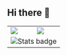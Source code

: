 ## Hi there 👋
<div style="text-align: center;">
    <table align="center">
        <tbody>
            <tr>
                <td><a href="https://github.com/rohidalg"><img align="center" src="https://github-readme-stats.vercel.app/api?username=rohidalg&show_icons=true&theme=dark&cache_seconds=86400" /></a></td>
                <td><a href="https://github.com/rohidalg"><img align="center" src="https://github-readme-stats.vercel.app/api/top-langs/?username=rohidalg&hide_progress=true" /></a></td>
            </tr>
            <tr>
                <td align="center" colspan="2"><img src="https://github-profile-summary-cards.vercel.app/api/cards/profile-details?username=rohidalg&bg_color=0D1117&theme=dark" alt="Stats badge"/></td>
            </tr>
        </tbody>
    </table>
</div>
<!--
**rohidalg/rohidalg** is a ✨ _special_ ✨ repository because its `README.md` (this file) appears on your GitHub profile.

Here are some ideas to get you started:

- 🔭 I’m currently working on ...
- 🌱 I’m currently learning ...
- 👯 I’m looking to collaborate on ...
- 🤔 I’m looking for help with ...
- 💬 Ask me about ...
- 📫 How to reach me: ...
- 😄 Pronouns: ...
- ⚡ Fun fact: ...
-->
